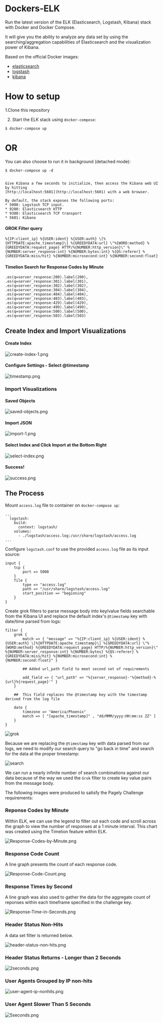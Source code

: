 # Dockers-ELK


Run the latest version of the ELK (Elasticsearch, Logstash, Kibana) stack with Docker and Docker Compose.

It will give you the ability to analyze any data set by using the searching/aggregation capabilities of Elasticsearch
and the visualization power of Kibana.

Based on the official Docker images:

* [elasticsearch](https://github.com/elastic/elasticsearch-docker)
* [logstash](https://github.com/elastic/logstash-docker)
* [kibana](https://github.com/elastic/kibana-docker)


# How to setup 

 1.Clone this repository


2. Start the ELK stack using `docker-compose`:

```console
$ docker-compose up
```
# OR

You can also choose to run it in background (detached mode):

```console
$ docker-compose up -d


Give Kibana a few seconds to initialize, then access the Kibana web UI by hitting
[http://localhost:5601](http://localhost:5601) with a web browser.

By default, the stack exposes the following ports:
* 5000: Logstash TCP input.
* 9200: Elasticsearch HTTP
* 9300: Elasticsearch TCP transport
* 5601: Kibana
```

#### GROK Filter query

```
%{IP:client_ip} %{USER:ident} %{USER:auth} \[%{HTTPDATE:apache_timestamp}\] %{GREEDYDATA:url} \"%{WORD:method} %{GREEDYDATA:request_page} HTTP/%{NUMBER:http_version}\" %{NUMBER:server_response:int} %{NUMBER:bytes:int} %{QS:referer} %{GREEDYDATA:miss/hit} %{NUMBER:microsecond:int} %{NUMBER:second:float}
```

#### Timelion Search for Response Codes by Minute

```
.es(q=server_response:200).label(200), .es(q=server_response:301).label(301), .es(q=server_response:302).label(302), .es(q=server_response:304).label(304), .es(q=server_response:404).label(404), .es(q=server_response:403).label(403), .es(q=server_response:429).label(429), .es(q=server_response:499).label(499), .es(q=server_response:500).label(500), .es(q=server_response:503).label(503)
```

## Create Index and Import Visualizations 

#### Create Index

![create-index-1.png](images/create-index-1.png)

#### Configure Settings - Select @timestamp

![timestamp.png](images/timestamp.png)

### Import Visualizations 

#### Saved Objects

![saved-objects.png](images/saved-objects.png)

#### Import JSON

![import-1.png](images/import-1.png)

#### Select Index and Click Import at the Bottom Right

![select-index.png](images/select-index.png)

#### Success!

![success.png](images/success.png)


## The Process

Mount `access.log` file to container on `docker-compose up`:

```
...
  logstash:
    build:
      context: logstash/
    volumes:
      - ./logstash/access.log:/usr/share/logstash/access.log
...
```


Configure `logstash.conf` to use the provided `access.log` file as its input source:

```
input {
	tcp {
		port => 5000
	}
	file {
		type => "access.log"
		path => "/usr/share/logstash/access.log"
		start_position => "beginning"
	}
}
```

Create grok filters to parse message body into key/value fields searchable from the Kibana UI and replace the default index's `@timestamp` key with date/time parsed from logs: 

```
filter {
	grok {
		match => { "message" => "%{IP:client_ip} %{USER:ident} %{USER:auth} \[%{HTTPDATE:apache_timestamp}\] %{GREEDYDATA:url} \"%{WORD:method} %{GREEDYDATA:request_page} HTTP/%{NUMBER:http_version}\" %{NUMBER:server_response:int} %{NUMBER:bytes} %{QS:referer} %{GREEDYDATA:miss/hit} %{NUMBER:microsecond:int} %{NUMBER:second:float}" }

		## Added url_path field to meet second set of requirements

		add_field => { "url_path" => "%{server_response}-'%{method}-%{url}%{request_page}'" }
	}

    ##  This field replaces the @timestamp key with the timestamp derived from the log file

	date {
		timezone => "America/Phoenix"
    	match => [ "[apache_timestamp]" , "dd/MMM/yyyy:HH:mm:ss ZZ" ]
  	}
}
```

![grok](images/grok.png)

Because we are replacing the `@timestamp` key with data parsed from our logs, we need to modify our search query to "go back in time" and search for the data at the proper timestamp: 

![search](images/search-query.png)

We can run a nearly infinite number of search combinations against our data because of the way we used the `Grok` filter to create key value pairs from the message body. 

The following images were produced to satisfy the Pagely Challenge requirements: 

### Reponse Codes by Minute

Within ELK, we can use the legend to filter out each code and scroll across the graph to view the number of responses at a 1 minute interval. This chart was created using the Timelion feature within ELK. 

![Response-Codes-by-Minute.png](images/Response-Codes-by-Minute.png)


### Response Code Count

A line graph presents the count of each response code.

![Response-Code-Count.png](images/Response-Code-Count.png)

### Response Times by Second

A line graph was also used to gather the data for the aggregate count of reponses within each timeframe specified in the challenge key. 

![Response-Time-in-Seconds.png](images/Response-Time-in-Seconds.png)

### Header Status Non-Hits

A data set filter is returned below.

![header-status-non-hits.png](images/header-status-non-hits.png)

### Header Status Returns - Longer than 2 Seconds

![2seconds.png](images/2seconds.png)

### User Agents Grouped by IP non-hits

![user-agent-ip-nonhits.png](images/user-agent-ip-nonhits.png)

### User Agent Slower Than 5 Seconds

![5seconds.png](images/5seconds.png)